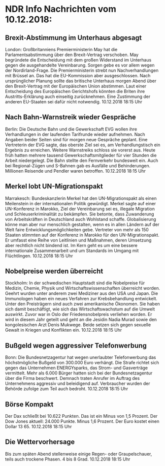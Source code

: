 # NDR Info Nachrichten vom 10.12.2018:


## Brexit-Abstimmung im Unterhaus abgesagt
London: Großbritanniens Premierministerin May hat die Parlamentsabstimmung über den Brexit-Vertrag verschoben. May begründete die Entscheidung mit dem großen Widerstand im Unterhaus gegen die ausgehandelte Vereinbarung. Sorgen gebe es vor allem wegen der Nordirland-Frage. Die Premierministerin strebt nun Nachverhandlungen mit Brüssel an. Das hat die EU-Kommission aber ausgeschlossen. Nach ursprünglicher Planung sollte das britische Unterhaus morgen Abend über den Brexit-Vertrag mit der Europäischen Union abstimmen. Laut einer Entscheidung des Europäischen Gerichtshofs könnten die Briten ihre Austritts-Erklärung auch einseitig zurücknehmen. Eine Zustimmung der anderen EU-Staaten sei dafür nicht notwendig. 10.12.2018 18:15 Uhr 

## Nach Bahn-Warnstreik wieder Gespräche
Berlin: Die Deutsche Bahn und die Gewerkschaft EVG wollen ihre Verhandlungen in der laufenden Tarifrunde wieder aufnehmen. Nach Angaben beider Seiten sind für morgen neue Gespräche geplant. Eine Vertreterin der EVG sagte, das oberste Ziel sei es, am Verhandlungstisch ein Ergebnis zu erreichen. Weitere Warnstreiks schloss sie vorerst aus. Heute früh hatten mehrere tausend Gewerkschaftsmitglieder für vier Stunden die Arbeit niedergelegt. Die Bahn stellte den Fernverkehr bundesweit ein. Auch bei Regional-Zügen und S-Bahnen gab es Ausfälle und Behinderungen. Millionen Reisende und Pendler waren betroffen. 10.12.2018 18:15 Uhr 

## Merkel lobt UN-Migrationspakt
Marrakesch: Bundeskanzlerin Merkel hat den UN-Migrationspakt als einen Meilenstein in der internationalen Politik gewürdigt. Merkel sagte auf einer UN-Konferenz in Marokko, Ziel der Vereinbarung sei es, illegale Migration und Schleuserkriminalität zu bekämpfen. Sie betonte, dass Zuwanderung von Arbeitskräften in Deutschland auch Wohlstand schaffe. Globalisierung könne man aber nur menschlich gestalten, wenn es in allen Ländern auf der Welt faire Entwicklungsmöglichkeiten gebe. Vertreter von mehr als 150 Staaten stimmten auf der Konferenz in Marokko für den UN-Migrationspakt. Er umfasst eine Reihe von Leitlinien und Maßnahmen, deren Umsetzung aber rechtlich nicht bindend ist. Im Kern geht es um eine bessere internationale Zusammenarbeit und um Standards im Umgang mit Flüchtlingen. 10.12.2018 18:15 Uhr 

## Nobelpreise werden überreicht
Stockholm: In der schwedischen Hauptstadt sind die Nobelpreise für Medizin, Chemie, Physik und Wirtschaftswissenschaften überreicht worden. Geehrt wurden unter anderem zwei Mediziner aus den USA und Japan. Die Immunologen haben ein neues Verfahren zur Krebsbehandlung entwickelt. Unter den Preisträgern sind auch zwei amerikanische Ökonomen. Sie haben sich damit beschäftigt, wie sich das Wirtschaftswachstum auf die Umwelt auswirkt. Zuvor war in Oslo der Friedensnobelpreis verliehen worden. Er wird in diesem Jahr geteilt und geht an die Jesidin Nadia Murad sowie den kongolesischen Arzt Denis Mukwege. Beide setzen sich gegen sexuelle Gewalt in Kriegen und Konflikten ein. 10.12.2018 18:15 Uhr 

## Bußgeld wegen aggressiver Telefonwerbung
Bonn: Die Bundesnetzagentur hat wegen unerlaubter Telefonwerbung das höchstmögliche Bußgeld von 300.000 Euro verhängt. Die Strafe richtet sich gegen das Unternehmen ENERGYsparks, das Strom- und Gasverträge vermittelt. Mehr als 6.000 Bürger hatten sich bei der Bundesnetzagentur über die Firma beschwert. Demnach traten Anrufer im Auftrag des Unternehmens aggressiv und beleidigend auf. Verbraucher wurden der Behörde zufolge zum Teil auch bedroht. 10.12.2018 18:15 Uhr 

## Börse Kompakt
Der Dax schließt bei 10.622 Punkten. Das ist ein Minus von 1,5 Prozent. Der Dow Jones aktuell: 24.000 Punkte. Minus 1,6 Prozent. Der Euro kostet einen Dollar 13 65. 10.12.2018 18:15 Uhr 

## Die Wettervorhersage
Bis zum späten Abend stellenweise einige Regen- oder Graupelschauer, teils auch trockene Phasen. 4 bis 8 Grad. 10.12.2018 18:15 Uhr 
